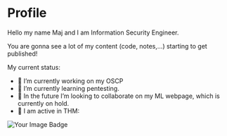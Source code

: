 # Profile 

<p color="red"> Hello my name Maj and I am Information Security Engineer. <p color="red">

You are gonna see a lot of my content (code, notes,...) starting to get published!

My current status:

- 🏢 I’m currently working on my OSCP
- 🔎 I’m currently learning pentesting.
- 🤖 In the future I’m looking to collaborate on my ML webpage, which is currently on hold.
- 📢 I am active in THM:

<img src="https://tryhackme-badges.s3.amazonaws.com/Mulc.png" alt="Your Image Badge" />





